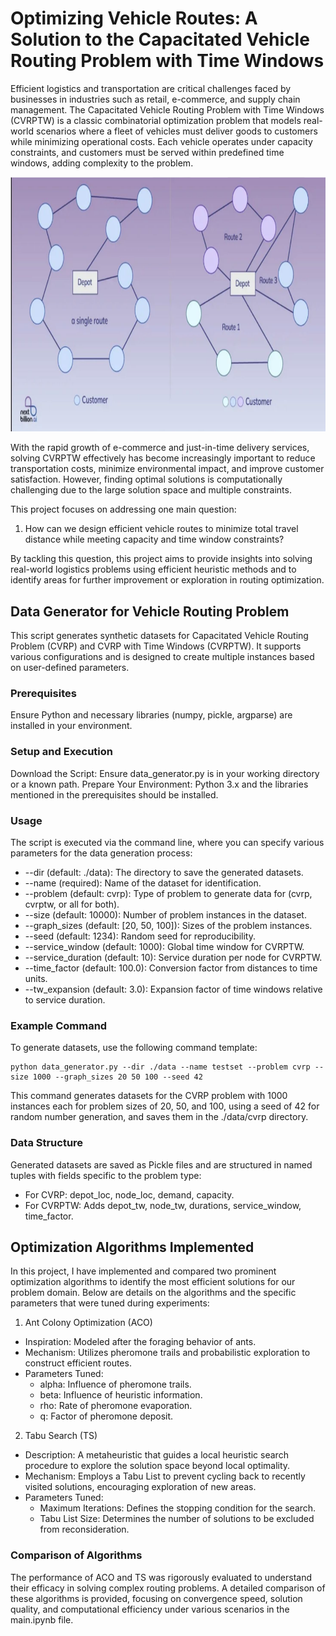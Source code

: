 # Optimizing Vehicle Routes: A Solution to the Capacitated Vehicle Routing Problem with Time Windows

Efficient logistics and transportation are critical challenges faced by businesses in industries such as retail, e-commerce, and supply chain management. The Capacitated Vehicle Routing Problem with Time Windows (CVRPTW) is a classic combinatorial optimization problem that models real-world scenarios where a fleet of vehicles must deliver goods to customers while minimizing operational costs. Each vehicle operates under capacity constraints, and customers must be served within predefined time windows, adding complexity to the problem.

![Routing diagram](vroute.png)

With the rapid growth of e-commerce and just-in-time delivery services, solving CVRPTW effectively has become increasingly important to reduce transportation costs, minimize environmental impact, and improve customer satisfaction. However, finding optimal solutions is computationally challenging due to the large solution space and multiple constraints.

This project focuses on addressing one main question:

1. How can we design efficient vehicle routes to minimize total travel distance while meeting capacity and time window constraints?

By tackling this question, this project aims to provide insights into solving real-world logistics problems using efficient heuristic methods and to identify areas for further improvement or exploration in routing optimization.

## Data Generator for Vehicle Routing Problem
This script generates synthetic datasets for Capacitated Vehicle Routing Problem (CVRP) and CVRP with Time Windows (CVRPTW). It supports various configurations and is designed to create multiple instances based on user-defined parameters.

### Prerequisites
Ensure Python and necessary libraries (numpy, pickle, argparse) are installed in your environment.

### Setup and Execution
Download the Script: Ensure data_generator.py is in your working directory or a known path.
Prepare Your Environment: Python 3.x and the libraries mentioned in the prerequisites should be installed.

### Usage
The script is executed via the command line, where you can specify various parameters for the data generation process:

* --dir (default: ./data): The directory to save the generated datasets.
* --name (required): Name of the dataset for identification.
* --problem (default: cvrp): Type of problem to generate data for (cvrp, cvrptw, or all for both).
* --size (default: 10000): Number of problem instances in the dataset.
* --graph_sizes (default: [20, 50, 100]): Sizes of the problem instances.
* --seed (default: 1234): Random seed for reproducibility.
* --service_window (default: 1000): Global time window for CVRPTW.
* --service_duration (default: 10): Service duration per node for CVRPTW.
* --time_factor (default: 100.0): Conversion factor from distances to time units.
* --tw_expansion (default: 3.0): Expansion factor of time windows relative to service duration.

### Example Command
To generate datasets, use the following command template:

    python data_generator.py --dir ./data --name testset --problem cvrp --size 1000 --graph_sizes 20 50 100 --seed 42

This command generates datasets for the CVRP problem with 1000 instances each for problem sizes of 20, 50, and 100, using a seed of 42 for random number generation, and saves them in the ./data/cvrp directory.

### Data Structure
Generated datasets are saved as Pickle files and are structured in named tuples with fields specific to the problem type:

* For CVRP: depot_loc, node_loc, demand, capacity.
* For CVRPTW: Adds depot_tw, node_tw, durations, service_window, time_factor.

## Optimization Algorithms Implemented
In this project, I have implemented and compared two prominent optimization algorithms to identify the most efficient solutions for our problem domain. Below are details on the algorithms and the specific parameters that were tuned during experiments:

1. Ant Colony Optimization (ACO)
- Inspiration: Modeled after the foraging behavior of ants.
- Mechanism: Utilizes pheromone trails and probabilistic exploration to construct efficient routes.
- Parameters Tuned:
    * alpha: Influence of pheromone trails.
    * beta: Influence of heuristic information.
    * rho: Rate of pheromone evaporation.
    * q: Factor of pheromone deposit.

2. Tabu Search (TS)
- Description: A metaheuristic that guides a local heuristic search procedure to explore the solution space beyond local optimality.
- Mechanism: Employs a Tabu List to prevent cycling back to recently visited solutions, encouraging exploration of new areas.
- Parameters Tuned:
    * Maximum Iterations: Defines the stopping condition for the search.
    * Tabu List Size: Determines the number of solutions to be excluded from reconsideration.

### Comparison of Algorithms
The performance of ACO and TS was rigorously evaluated to understand their efficacy in solving complex routing problems. A detailed comparison of these algorithms is provided, focusing on convergence speed, solution quality, and computational efficiency under various scenarios in the main.ipynb file.

